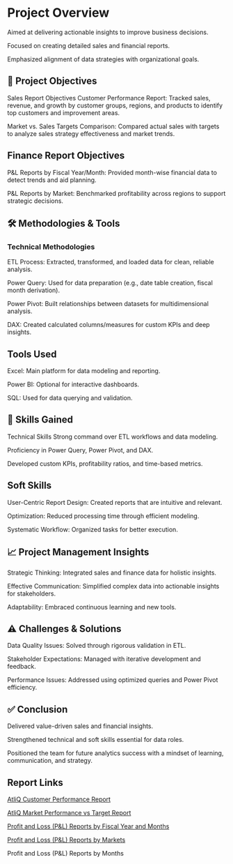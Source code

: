 # Project Overview
Aimed at delivering actionable insights to improve business decisions.

Focused on creating detailed sales and financial reports.

Emphasized alignment of data strategies with organizational goals.

## 🎯 Project Objectives
Sales Report Objectives
Customer Performance Report: Tracked sales, revenue, and growth by customer groups, regions, and products to identify top customers and improvement areas.

Market vs. Sales Targets Comparison: Compared actual sales with targets to analyze sales strategy effectiveness and market trends.

## Finance Report Objectives
P&L Reports by Fiscal Year/Month: Provided month-wise financial data to detect trends and aid planning.

P&L Reports by Market: Benchmarked profitability across regions to support strategic decisions.

## 🛠 Methodologies & Tools
### Technical Methodologies
ETL Process: Extracted, transformed, and loaded data for clean, reliable analysis.

Power Query: Used for data preparation (e.g., date table creation, fiscal month derivation).

Power Pivot: Built relationships between datasets for multidimensional analysis.

DAX: Created calculated columns/measures for custom KPIs and deep insights.

## Tools Used
Excel: Main platform for data modeling and reporting.

Power BI: Optional for interactive dashboards.

SQL: Used for data querying and validation.

## 🧠 Skills Gained
Technical Skills
Strong command over ETL workflows and data modeling.

Proficiency in Power Query, Power Pivot, and DAX.

Developed custom KPIs, profitability ratios, and time-based metrics.

## Soft Skills
User-Centric Report Design: Created reports that are intuitive and relevant.

Optimization: Reduced processing time through efficient modeling.

Systematic Workflow: Organized tasks for better execution.

## 📈 Project Management Insights
Strategic Thinking: Integrated sales and finance data for holistic insights.

Effective Communication: Simplified complex data into actionable insights for stakeholders.

Adaptability: Embraced continuous learning and new tools.

## ⚠️ Challenges & Solutions
Data Quality Issues: Solved through rigorous validation in ETL.

Stakeholder Expectations: Managed with iterative development and feedback.

Performance Issues: Addressed using optimized queries and Power Pivot efficiency.

## ✅ Conclusion
Delivered value-driven sales and financial insights.

Strengthened technical and soft skills essential for data roles.

Positioned the team for future analytics success with a mindset of learning, communication, and strategy.

## Report Links

[AtliQ Customer Performance Report](https://github.com/abhijitrahangdale/AtliQ-Excel-Dashboard/blob/7ee334e90d4ebb0236b1f71f7f7b1af6ef86fd9d/AtliQ%20Customer%20Performance%20Report%20.pdf)

[AtliQ Market Performance vs Target Report](https://github.com/abhijitrahangdale/AtliQ-Excel-Dashboard/blob/360e9bdf1aafd8da181fadbf82fb0c084804eb0a/AtliQ%20Market%20Performance%20vs%20Target%20Report%20.pdf)

[Profit and Loss (P&L) Reports by Fiscal Year and Months](https://github.com/abhijitrahangdale/AtliQ-Excel-Dashboard/blob/585926b192c19ee27dd2b08add8ec46bd06320f5/AtliQ%20P%26L%20Statement%20by%20Fiscal%20Year%20.pdf)

[Profit and Loss (P&L) Reports by Markets](https://github.com/abhijitrahangdale/AtliQ-Excel-Dashboard/blob/4bbcbd96bfae1b761aec4802981f32dfba1aee4f/AtliQ%20P%26L%20Statement%20by%20Markets%20.pdf)

Profit and Loss (P&L) Reports by Months


